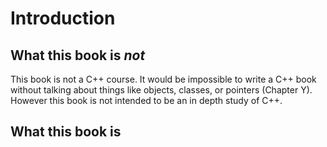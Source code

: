 # Introduction

## What this book is *not*

This book is not a C++ course. It would be impossible to write a C++ book without talking about things like objects, classes, or pointers (Chapter Y). However this book is not intended to be an in depth study of C++. 

## What this book is

